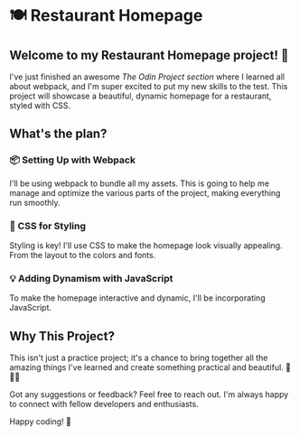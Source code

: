 # 🍽️ Restaurant Homepage

## Welcome to my Restaurant Homepage project! 🎉

I've just finished an awesome *The Odin Project section* where I learned all about webpack, and I'm super excited to put my new skills to the test. This project will showcase a beautiful, dynamic homepage for a restaurant, styled with CSS.

## What's the plan?

### 📦 Setting Up with Webpack

I'll be using webpack to bundle all my assets. This is going to help me manage and optimize the various parts of the project, making everything run smoothly.

### 🎨 CSS for Styling

Styling is key! I'll use CSS to make the homepage look visually appealing. From the layout to the colors and fonts.

### 💡 Adding Dynamism with JavaScript

To make the homepage interactive and dynamic, I'll be incorporating JavaScript.

## Why This Project?

This isn't just a practice project; it's a chance to bring together all the amazing things I've learned and create something practical and beautiful. 🍕🍔🍜

Got any suggestions or feedback? Feel free to reach out. I'm always happy to connect with fellow developers and enthusiasts.

Happy coding! 🚀
